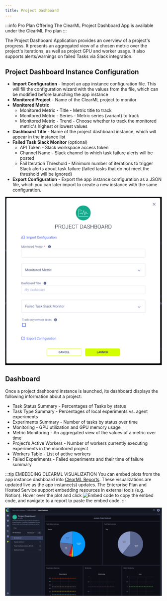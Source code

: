 ```yaml
---
title: Project Dashboard
---
```


:::info Pro Plan Offering
The ClearML Project Dashboard App is available under the ClearML Pro plan
:::

The Project Dashboard Application provides an overview of a project's progress. It presents an aggregated view of a 
chosen metric over the project's iterations, as well as project GPU and worker usage. It also supports alerts/warnings 
on failed Tasks via Slack integration.

## Project Dashboard Instance Configuration
* **Import Configuration** - Import an app instance configuration file. This will fill the configuration wizard with the 
  values from the file, which can be modified before launching the app instance
* **Monitored Project** - Name of the ClearML project to monitor
* **Monitored Metric**
    * Monitored Metric - Title - Metric title to track
    * Monitored Metric - Series - Metric series (variant) to track
    * Monitored Metric - Trend - Choose whether to track the monitored metric's highest or lowest values
* **Dashboard Title** - Name of the project dashboard instance, which will appear in the instance list
* **Failed Task Slack Monitor** (optional)
    * API Token - Slack workspace access token 
    * Channel Name - Slack channel to which task failure alerts will be posted
    * Fail Iteration Threshold - Minimum number of iterations to trigger Slack alerts about task failure (failed tasks that do not meet the threshold will be ignored)
* **Export Configuration** - Export the app instance configuration as a JSON file, which you can later import to create 
  a new instance with the same configuration.
  
![Dashboard app wizard](../../img/apps_dashboard_wizard.png)

## Dashboard

Once a project dashboard instance is launched, its dashboard displays the following information about a project:  
* Task Status Summary - Percentages of Tasks by status
* Task Type Summary - Percentages of local experiments vs. agent experiments
* Experiments Summary - Number of tasks by status over time
* Monitoring - GPU utilization and GPU memory usage
* Metric Monitoring - An aggregated view of the values of a metric over time
* Project’s Active Workers - Number of workers currently executing experiments in the monitored project
* Workers Table - List of active workers
* Failed Experiments - Failed experiments and their time of failure summary

:::tip EMBEDDING CLEARML VISUALIZATION
You can embed plots from the app instance dashboard into [ClearML Reports](../webapp_reports.md). These visualizations 
are updated live as the app instance(s) updates. The Enterprise Plan and Hosted Service support embedding resources in 
external tools (e.g. Notion). Hover over the plot and click <img src="/docs/latest/icons/ico-plotly-embed-code.svg" alt="Embed code" className="icon size-md space-sm" /> 
to copy the embed code, and navigate to a report to paste the embed code.
:::

![App dashboard](../../img/apps_dashboard.png)
